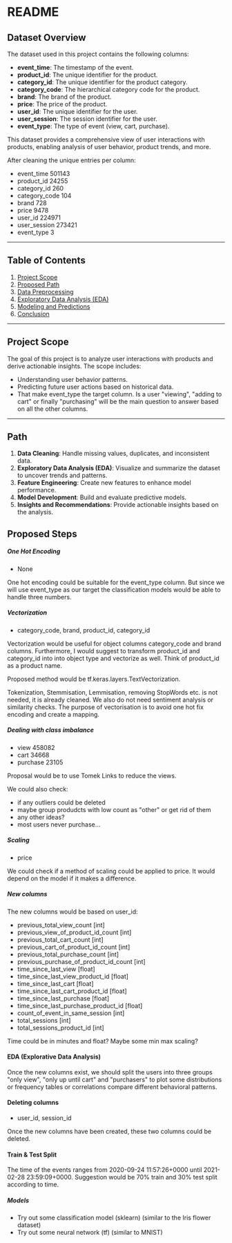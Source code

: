 # README

## Dataset Overview

The dataset used in this project contains the following columns:

- **event_time**: The timestamp of the event.
- **product_id**: The unique identifier for the product.
- **category_id**: The unique identifier for the product category.
- **category_code**: The hierarchical category code for the product.
- **brand**: The brand of the product.
- **price**: The price of the product.
- **user_id**: The unique identifier for the user.
- **user_session**: The session identifier for the user.
- **event_type**: The type of event (view, cart, purchase).

This dataset provides a comprehensive view of user interactions with products, enabling analysis of user behavior, product trends, and more.

After cleaning the unique entries per column:

- event_time       501143
- product_id        24255
- category_id         260
- category_code       104
- brand               728
- price              9478
- user_id          224971
- user_session     273421
- event_type            3

---

## Table of Contents

1. [Project Scope](#project-scope)
2. [Proposed Path](#proposed-path)
3. [Data Preprocessing](#data-preprocessing)
4. [Exploratory Data Analysis (EDA)](#exploratory-data-analysis-eda)
5. [Modeling and Predictions](#modeling-and-predictions)
6. [Conclusion](#conclusion)

---

## Project Scope

The goal of this project is to analyze user interactions with products and derive actionable insights. The scope includes:

- Understanding user behavior patterns.
- Predicting future user actions based on historical data.
- That make event_type the target column. Is a user "viewing", "adding to cart" or finally "purchasing" will be the main question to answer based on all the other columns.

---

## Path

1. **Data Cleaning**: Handle missing values, duplicates, and inconsistent data.
2. **Exploratory Data Analysis (EDA)**: Visualize and summarize the dataset to uncover trends and patterns.
3. **Feature Engineering**: Create new features to enhance model performance.
4. **Model Development**: Build and evaluate predictive models.
5. **Insights and Recommendations**: Provide actionable insights based on the analysis.


## Proposed Steps

##### One Hot Encoding

- None

One hot encoding could be suitable for the event_type column. But since we will use event_type as our target the classification models would be able to handle three numbers.

##### Vectorization

- category_code, brand, product_id, category_id

Vectorization would be useful for object columns category_code and brand columns. Furthermore, I would suggest to transform product_id and category_id into into object type and vectorize as well. Think of product_id as a product name.

Proposed method would be tf.keras.layers.TextVectorization.

Tokenization, Stemmisation, Lemmisation, removing StopWords etc. is not needed, it is already cleaned. We also do not need sentiment analysis or similarity checks.
The purpose of vectorisation is to avoid one hot fix encoding and create a mapping.

##### Dealing with class imbalance

- view        458082
- cart         34668
- purchase     23105

Proposal would be to use Tomek Links to reduce the views.

We could also check:
-  if any outliers could be deleted
- maybe group produdcts with low count as "other" or get rid of them
- any other ideas?
- most users never purchase... 

##### Scaling

- price

We could check if a method of scaling could be applied to price. It would depend on the model if it makes a difference.

##### New columns

The new columns would be based on user_id:

- previous_total_view_count [int]
- previous_view_of_product_id_count [int]
- previous_total_cart_count [int]
- previous_cart_of_product_id_count [int]
- previous_total_purchase_count [int]
- previous_purchase_of_product_id_count [int]
- time_since_last_view [float]
- time_since_last_view_product_id [float]
- time_since_last_cart [float]
- time_since_last_cart_product_id [float]
- time_since_last_purchase [float]
- time_since_last_purchase_product_id [float]
- count_of_event_in_same_session [int]
- total_sessions [int]
- total_sessions_product_id [int]

Time could be in minutes and float? Maybe some min max scaling?

#### EDA (Explorative Data Analysis)
Once the new columns exist, we should split the users into three groups "only view", "only up until cart" and "purchasers" to plot some distributions or frequency tables or correlations compare different behavioral patterns.

#### Deleting columns

- user_id, session_id

Once the new columns have been created, these two columns could be deleted.

#### Train & Test Split

The time of the events ranges from 2020-09-24 11:57:26+0000 until 2021-02-28 23:59:09+0000. Suggestion would be 70% train and 30% test split according to time.

##### Models

- Try out some classification model (sklearn) (similar to the Iris flower dataset)
- Try out some neural network (tf) (similar to MNIST)